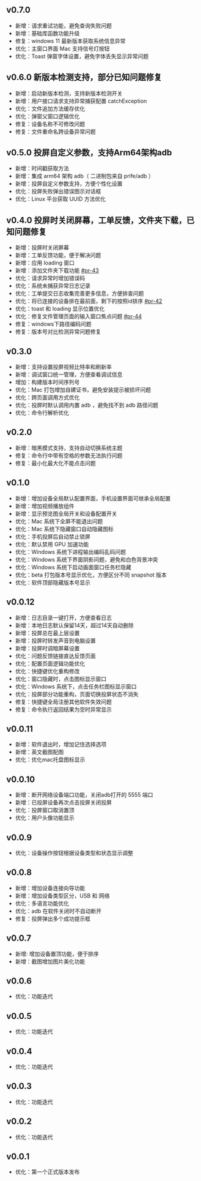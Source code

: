 ## v0.7.0

- 新增：请求重试功能，避免查询失败问题
- 新增：基础库函数功能升级
- 修复：windows 11 最新版本获取系统信息异常
- 优化：主窗口界面 Mac 支持信号灯按钮
- 优化：Toast 弹窗字体设置，避免字体丢失显示异常问题

## v0.6.0 新版本检测支持，部分已知问题修复

- 新增：启动新版本检测，支持新版本检测开关
- 新增：用户接口请求支持异常捕获配置 catchException
- 优化：文件追加方法缓存优化
- 优化：弹窗父窗口逻辑优化
- 修复：设备名称不可修改问题
- 修复：文件重命名跨设备异常问题

## v0.5.0 投屏自定义参数，支持Arm64架构adb

- 新增：时间戳获取方法
- 新增：集成 arm64 架构 adb（ 二进制包来自 prife/adb ）
- 新增：投屏自定义参数支持，方便个性化设置
- 优化：投屏失败弹出错误图示对话框
- 优化：Linux 平台获取 UUID 方法优化

## v0.4.0 投屏时关闭屏幕，工单反馈，文件夹下载，已知问题修复

- 新增：投屏时关闭屏幕
- 新增：工单反馈功能，便于解决问题
- 新增：应用 loading 窗口
- 新增：添加文件夹下载功能 [#pr-43](https://github.com/modstart-lib/linkandroid/pull/43)
- 优化：请求异常时增加错误码
- 优化：系统未捕获异常日志记录
- 优化：工单提交日志收集完善更多信息，方便排查问题
- 优化：将已连接的设备排在最前面，剩下的按照id排序 [#pr-42](https://github.com/modstart-lib/linkandroid/pull/42/files)
- 优化：toast 和 loading 显示位置优化
- 优化：修复文件管理页面的输入窗口焦点问题 [#pr-44](https://github.com/modstart-lib/linkandroid/pull/44)
- 修复：windows下路径编码问题
- 修复：版本号对比检测异常问题修复

## v0.3.0

- 新增：支持设置投屏视频比特率和刷新率
- 新增：调试窗口统一管理，方便查看调试信息
- 增加：构建版本时间序列号
- 优化：Mac 打包增加自建证书，避免安装提示被损坏问题
- 优化：跨页面调用方式优化
- 优化：投屏时默认调用内置 adb ，避免找不到 adb 路径问题
- 优化：命令行解析优化

## v0.2.0

- 新增：暗黑模式支持，支持自动切换系统主题
- 修复：命令行中带有空格的参数无法执行问题
- 修复：最小化最大化不能点击问题

## v0.1.0

- 新增：增加设备全局默认配置界面，手机设置界面可继承全局配置
- 新增：增加视频播放组件
- 新增：显示预览图全局开关和设备配置开关
- 优化：Mac 系统下全屏不能退出问题
- 优化：Mac 系统下隐藏窗口自动隐藏图标
- 优化：手机投屏后自动禁止锁屏
- 优化：默认禁用 GPU 加速功能
- 优化：Windows 系统下进程输出编码乱码问题
- 优化：Windows 系统下界面阴影问题，避免和白色背景冲突
- 优化：Windows 系统下启动画面窗口任务栏隐藏
- 优化：beta 打包版本号显示优化，方便区分不同 snapshot 版本
- 优化：软件顶部隐藏版本号显示

## v0.0.12

- 新增：日志目录一键打开，方便查看日志
- 新增：本地日志默认保留14天，超过14天自动删除
- 新增：投屏总在最上层设置
- 新增：投屏时转发声音到电脑设置
- 新增：投屏时调暗屏幕设置
- 优化：问题反馈链接直达反馈页面
- 优化：配置页面逻辑功能优化
- 优化：快捷键优化重构修改
- 优化：窗口隐藏时，点击图标显示窗口
- 优化：Windows 系统下，点击任务栏图标显示窗口
- 优化：投屏部分功能重构，页面切换投屏状态不消失
- 修复：快捷键全局注册其他软件失效问题
- 修复：命令执行返回结果为空时异常显示

## v0.0.11

- 新增：软件退出时，增加记住选择选项
- 新增：英文截图配图
- 优化：优化mac托盘图标显示

## v0.0.10

- 新增：断开网络设备端口功能，关闭adb打开的 5555 端口
- 新增：已投屏设备再次点击投屏关闭投屏
- 优化：投屏窗口取消置顶
- 优化：用户头像功能显示

## v0.0.9

- 优化：设备操作按钮根据设备类型和状态显示调整

## v0.0.8

- 新增：增加设备连接向导功能
- 新增：增加设备类型区分，USB 和 网络
- 优化：多语言功能优化
- 优化：adb 在软件关闭时不自动断开
- 修复：投屏弹出多个成功提示框

## v0.0.7

- 新增: 增加设备置顶功能，便于排序
- 新增：截图增加图片美化功能

## v0.0.6

- 优化：功能迭代

## v0.0.5

- 优化：功能迭代

## v0.0.4

- 优化：功能迭代

## v0.0.3

- 优化：功能迭代

## v0.0.2

- 优化：功能迭代

## v0.0.1

- 优化：第一个正式版本发布
